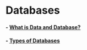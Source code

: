 # Databases

#### - [ What is Data and Database? ](https://medium.com/@ObitoUchia/database-3a90e7678416)
#### - [ Types of Databases ](https://medium.com/@ObitoUchia/types-of-dataha-bf2a138c168e)
